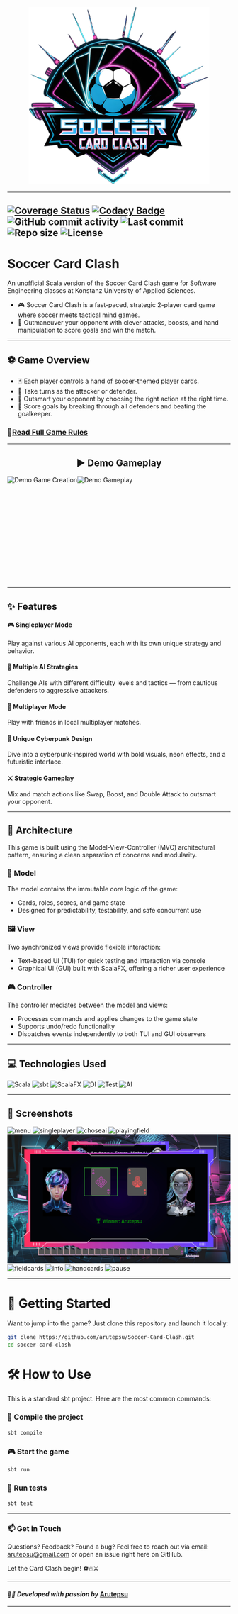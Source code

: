 <p align="center">
<img src="src/main/resources/images/data/logo/logoCut.png" alt="Logo" height="400"/>
</p>

---

[![Coverage Status](https://coveralls.io/repos/github/arutepsu/Soccer-Card-Clash/badge.svg?branch=main)](https://coveralls.io/github/arutepsu/Soccer-Card-Clash?branch=main)
[![Codacy Badge](https://app.codacy.com/project/badge/Grade/c8252a455c9a41f881a18a2e319642b1)](https://app.codacy.com/gh/arutepsu/Soccer-Card-Clash/dashboard)
![GitHub commit activity](https://img.shields.io/github/commit-activity/w/arutepsu/Soccer-Card-Clash?color=blue)
![Last commit](https://img.shields.io/github/last-commit/arutepsu/Soccer-Card-Clash?color=yellow)
![Repo size](https://img.shields.io/github/repo-size/arutepsu/Soccer-Card-Clash?color=orange)
![License](https://img.shields.io/github/license/arutepsu/Soccer-Card-Clash?color=lightgrey)
---
# Soccer Card Clash

An unofficial Scala version of the Soccer Card Clash game for Software Engineering classes at 
Konstanz University of Applied Sciences.

* 🎮 Soccer Card Clash is a fast-paced, strategic 2-player card game where soccer meets tactical mind games.
* 🧠 Outmaneuver your opponent with clever attacks, boosts, and hand manipulation to score goals and win the match.

---
## ⚽ Game Overview
* 🃏 Each player controls a hand of soccer-themed player cards.
* 🔄 Take turns as the attacker or defender.
* 🧠 Outsmart your opponent by choosing the right action at the right time.
* 🎯 Score goals by breaking through all defenders and beating the goalkeeper.

### 📖[Read Full Game Rules](src/main/resources/docs/GAMERULES.md)

---
<h2 style="text-align: center;">▶️ Demo Gameplay</h2>
<div style="display: flex; gap: 0px;">
  <img src="https://media4.giphy.com/media/v1.Y2lkPTc5MGI3NjExa3hiaTlobWpiZzM5NjRyb3k5Y2Zwb3BpczF2MXdwOXptOWU1MmpweCZlcD12MV9pbnRlcm5hbF9naWZfYnlfaWQmY3Q9Zw/OjGkzFmRiVrOamBDoF/giphy.gif" alt="Demo Game Creation" height="237"/>
  <img src="https://media0.giphy.com/media/v1.Y2lkPTc5MGI3NjExOHJiNnYzMzdnN3RnYnV4NTJxbnFhZGN1ZXRyY240czZhcXliZW1rMyZlcD12MV9pbnRlcm5hbF9naWZfYnlfaWQmY3Q9Zw/RfqWgunekLvxE5SnEt/giphy.gif" alt="Demo Gameplay" height="237"/>
</div>

---
## ✨ Features
#### 🎮 Singleplayer Mode
Play against various AI opponents, each with its own unique strategy and behavior.

#### 🧠 Multiple AI Strategies
Challenge AIs with different difficulty levels and tactics — from cautious defenders to aggressive attackers.

#### 🤝 Multiplayer Mode
Play with friends in local multiplayer matches.

#### 🎨 Unique Cyberpunk Design
Dive into a cyberpunk-inspired world with bold visuals, neon effects, and a futuristic interface.

#### ⚔️ Strategic Gameplay
Mix and match actions like Swap, Boost, and Double Attack to outsmart your opponent.

--- 

## 🧱 Architecture
This game is built using the Model-View-Controller (MVC) architectural pattern, ensuring a clean separation of concerns and modularity.

### 🧠 Model

The model contains the immutable core logic of the game:

* Cards, roles, scores, and game state
* Designed for predictability, testability, and safe concurrent use

### 🖼️ View
Two synchronized views provide flexible interaction:

* Text-based UI (TUI) for quick testing and interaction via console
* Graphical UI (GUI) built with ScalaFX, offering a richer user experience

### 🎮 Controller
The controller mediates between the model and views:

* Processes commands and applies changes to the game state
* Supports undo/redo functionality
* Dispatches events independently to both TUI and GUI observers

---
## 💻 Technologies Used
![Scala](https://img.shields.io/badge/Scala-3.4.1-red?logo=scala)
![sbt](https://img.shields.io/badge/sbt-1.9.9-purple?logo=sbt)
![ScalaFX](https://img.shields.io/badge/ScalaFX-22.0.0-yellow?logo=scala)
![DI](https://img.shields.io/badge/DI-Google_Juice-orange?logo=sbt)
![Test](https://img.shields.io/badge/Test-ScalaTest%203.2.14-brightgreen)
![AI](https://img.shields.io/badge/Images%20by-DeepAI-blue)

---

## 📸 Screenshots
![menu](src/main/resources/docs/screenshots/mainmenu.png)
![singleplayer](src/main/resources/docs/screenshots/singleplayer.png)
![choseai](src/main/resources/docs/screenshots/choseai.png)
![playingfield](src/main/resources/docs/screenshots/playingfield.png)
![comparison](src/main/resources/docs/screenshots/comparison.png)
![fieldcards](src/main/resources/docs/screenshots/fieldcards.png)
![info](src/main/resources/docs/screenshots/info.png)
![handcards](src/main/resources/docs/screenshots/handcards.png)
![pause](src/main/resources/docs/screenshots/pause.png)

---

# 🚀 Getting Started
Want to jump into the game? Just clone this repository and launch it locally:

```bash
git clone https://github.com/arutepsu/Soccer-Card-Clash.git
cd soccer-card-clash
```
# 🛠️ How to Use
This is a standard sbt project. Here are the most common commands:

### 🔨 Compile the project
```bash
sbt compile
```
### 🎮 Start the game
```bash
sbt run
```
### 🧪 Run tests
```bash
sbt test
```

---

### 📫 Get in Touch
Questions? Feedback? Found a bug?
Feel free to reach out via email: arutepsu@gmail.com
or open an issue right here on GitHub.

Let the Card Clash begin! ⚽🔥⚔️

---

#### _👨‍💻 Developed with passion by_ [Arutepsu](httzps://github.com/arutepsu)

---